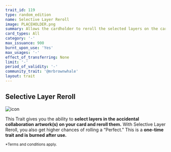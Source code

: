 ```yaml
---
trait_id: 119
type: random_edition
name: Selective Layer Reroll
image: PLACEHOLDER.png
summary: Allows the cardholder to reroll the selected layers on the card. This Trait also gives you a higher chance of rolling a “Perfect”.
card_types: All
category: '-'
max_issuance: 900
burnt_upon_use: 'Yes'
max_usages: '-'
effect_of_transferring: None
limit: '-'
period_of_validity: '-'
community_trait: '@mrbrownwhale'
layout: trait
---
```


## Selective Layer Reroll

![icon](/assets/images/trait-icons/{{page.image}})

This Trait gives you the ability to **select layers in the accidental collaboration artwork(s) on your card and reroll them.** With Selective Layer Reroll, you also get higher chances of rolling a “Perfect.” This is a **one-time trait and is burned after use.**

<small>*Terms and conditions apply.</small>